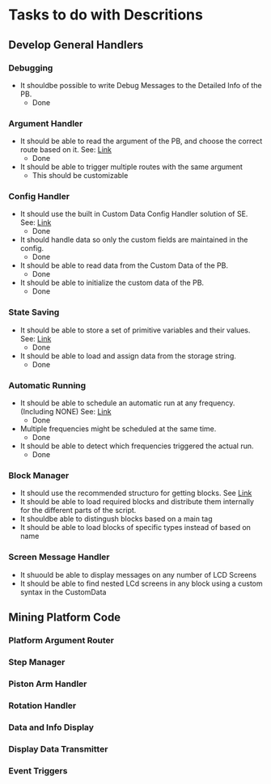 ﻿# Tasks to do with Descritions

## Develop General Handlers

### Debugging

- It shouldbe possible to write Debug Messages to the Detailed Info of the PB.
	- Done

### Argument Handler

- It should be able to read the argument of the PB, and choose the correct route based on it. See: [Link](https://github.com/malware-dev/MDK-SE/wiki/Handling-Script-Arguments)
	- Done 
- It should be able to trigger multiple routes with the same argument
	- This should be customizable

### Config Handler

- It should use the built in Custom Data Config Handler solution of SE. See: [Link](https://github.com/malware-dev/MDK-SE/wiki/Handling-configuration-and-storage)
	- Done
- It should handle data so only the custom fields are maintained in the config.
	- Done
- It should be able to read data from the Custom Data of the PB.
	- Done
- It should be able to initialize the custom data of the PB.
	- Done

### State Saving

- It should be able to store a set of primitive variables and their values. See: [Link](https://github.com/malware-dev/MDK-SE/wiki/The-Storage-String)
	- Done
- It should be able to load and assign data from the storage string.
	- Done

### Automatic Running

- It should be able to schedule an automatic run at any frequency. (Including NONE) See: [Link](https://github.com/malware-dev/MDK-SE/wiki/Continuous-Running-No-Timers-Needed)
	- Done
- Multiple frequencies might be scheduled at the same time.
	- Done
- It should be able to detect which frequencies triggered the actual run.
	- Done

### Block Manager

- It should use the recommended structuro for getting blocks. See [Link](https://github.com/malware-dev/MDK-SE/wiki/The-Grid-Terminal-System)
- It should be able to load required blocks and distribute them internally for the different parts of the script.
- It shouldbe able to distingush blocks based on a main tag
- It should be able to load blocks of specific types instead of based on name

### Screen Message Handler

- It shuould be able to display messages on any number of LCD Screens
- It should be able to find nested LCd screens in any block using a custom syntax in the CustomData

## Mining Platform Code

### Platform Argument Router

### Step Manager

### Piston Arm Handler

### Rotation Handler

### Data and Info Display

### Display Data Transmitter

### Event Triggers